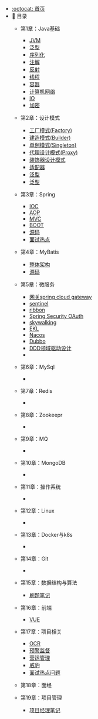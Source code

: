 - [:octocat: 首页](/README)
- :memo: 目录 
    - 第1章：Java基础
   
       - [JVM]()
       - [泛型]()
       - [序列化]()
       - [注解]()
       - [反射]()
       - [线程]()
       - [容器]()
       - [计算机网络]()
       - [IO]()
       - [加密]()
    - 第2章：设计模式
   
       - [工厂模式(Factory)]()
       - [建造模式(Builder)]()
       - [单例模式(Singleton)]()
       - [代理设计模式(Proxy)]()
       - [装饰器设计模式]()
       - [适配器]()
       - [泛型]()
       - [泛型]()
    - 第3章：Spring
  
       - [IOC]()
       - [AOP]()
       - [MVC]() 
       - [BOOT]()
       - [源码]()
       - [面试热点]()    
    - 第4章：MyBatis
       - [整体架构]()  
       - [源码]()   
    - 第5章：微服务  
       - [网关spring cloud gateway]()   
       - [sentinel]()        
       - [ribbon]()  
       - [Spring Security OAuth]()
       - [skywalking]()
       - [EKL]()
       - [Nacos]()
       - [Dubbo]()
       - [DDD领域驱动设计]()
       - []()
    - 第6章：MySql
       - []()
    - 第7章：Redis
       - []()
    
    - 第8章：Zookeepr
       - []()
    - 第9章：MQ
       - []()
    - 第10章：MongoDB
       - []()    
    - 第11章：操作系统
       - []()    
    - 第12章：Linux
       - []()    
    - 第13章：Docker与k8s
       - []()    
    - 第14章：Git
       - []()    
       
    - 第15章：数据结构与算法
         - [刷题笔记](https://github.com/yclty/myleetcode)  
    - 第16章：前端
        - [VUE]()  
    - 第17章：项目相关
        - [OCR]()  
        - [预警监督]() 
        - [营运管理]() 
        - [威豹]()                   
        - [面试热点问题]()
   - 第18章：面经
   - 第19章：项目管理
   
       - [项目经理笔记](./md/idea-plugin/%23%20%E9%A1%B9%E7%9B%AE%E7%BB%8F%E7%90%86%E7%AC%94%E8%AE%B0.md)
